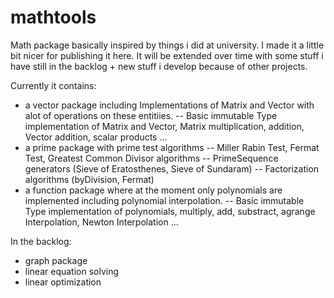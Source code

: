 # mathtools
Math package basically inspired by things i did at university. I made it a little bit nicer for publishing it here.
It will be extended over time with some stuff i have still in the backlog + new stuff i develop because of other projects.

Currently it contains:

- a vector package including Implementations of Matrix and Vector with alot of operations on these entitiies.
-- Basic immutable Type implementation of Matrix and Vector, Matrix multiplication, addition, Vector addition, scalar products ...
- a prime package with prime test algorithms
-- Miller Rabin Test, Fermat Test, Greatest Common Divisor algorithms
-- PrimeSequence generators (Sieve of Eratosthenes, Sieve of Sundaram)
-- Factorization algorithms (byDivision, Fermat)
- a function  package where at the moment only polynomials are implemented including polynomial interpolation.
-- Basic immutable Type implementation of polynomials, multiply, add, substract, agrange Interpolation, Newton Interpolation ...


In the backlog:

- graph package
- linear equation solving
- linear optimization

